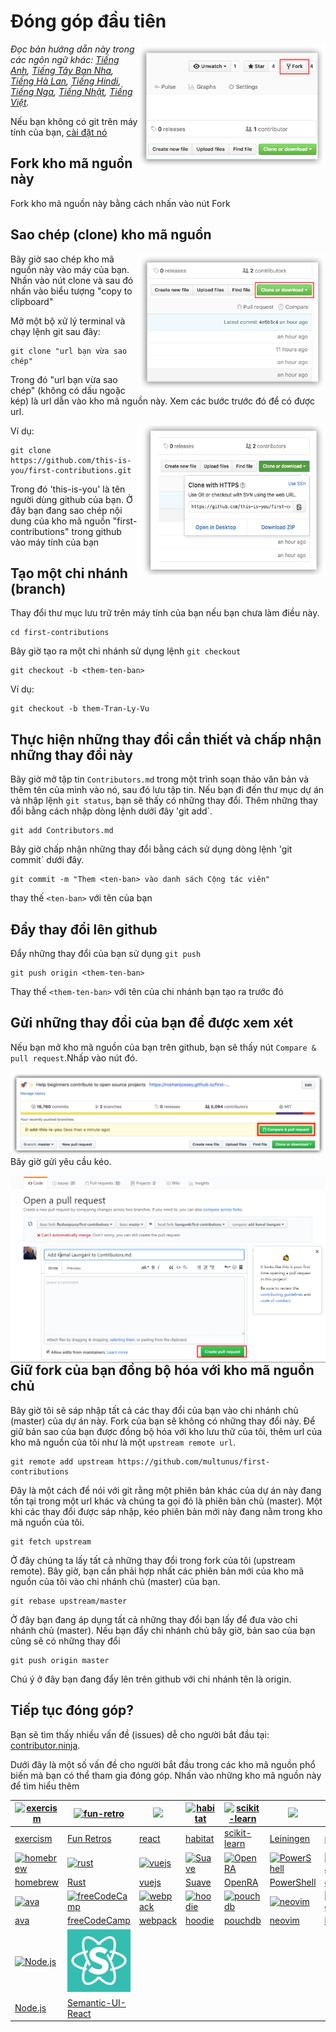 # Đóng góp đầu tiên

<img align="right" width="300" src="assets/fork.png" alt="fork this repository" />  

*Đọc bản hướng dẵn này trong các ngôn ngữ khác:  [Tiếng Anh](README.md), [Tiếng Tây Ban Nha](README.es.md), [Tiếng Hà Lan](README.nl.md), [Tiếng Hindi](README.hi.md), [Tiếng Nga](README.ru.md), [Tiếng Nhật](README.ja.md), [Tiếng Việt](README.vn.md).*

Nếu bạn không có git trên máy tính của bạn, [ cài đặt nó ]( https://help.github.com/articles/set-up-git/ )

## Fork kho mã nguồn này

Fork kho mã nguồn này bằng cách nhấn vào nút Fork

## Sao chép (clone) kho mã nguồn

<img align="right" width="300" src="assets/clone.png" alt="clone this repository" />  

Bây giờ sao chép kho mã nguồn này vào máy của bạn. Nhấn vào nút clone và sau đó nhấn vào biểu tượng "copy to clipboard"

Mở một bộ xử lý terminal và chạy lệnh git sau đây:

```
git clone "url bạn vừa sao chép"
```
Trong đó "url bạn vừa sao chép" (không có dấu ngoặc kép) là url dẫn vào kho mã nguồn này. Xem các bước trước đó để có được url.

<img align="right" width="300" src="assets/copy-to-clipboard.png" alt="copy URL to clipboard" />

Ví dụ:
```
git clone https://github.com/this-is-you/first-contributions.git
```
Trong đó 'this-is-you' là tên người dùng github của bạn. Ở đây bạn đang sao chép nội dung của kho mã nguồn "first-contributions" trong github vào máy tính của bạn

## Tạo một chi nhánh (branch)

Thay đổi thư mục lưu trữ trên máy tính của bạn nếu bạn chưa làm điều này.

```
cd first-contributions
```
Bây giờ tạo ra một chi nhánh sử dụng lệnh `git checkout`
```
git checkout -b <them-ten-ban>
```

Ví dụ:
```
git checkout -b them-Tran-Ly-Vu
```

## Thực hiện những thay đổi cần thiết và chấp nhận những thay đổi này

Bây giờ mở tập tin `Contributors.md` trong một trình soạn thảo văn bản và thêm tên của mình vào nó, sau đó lưu tập tin. Nếu bạn đi đến thư mục dự án và nhập lệnh `git status`, bạn sẽ thấy có những thay đổi. Thêm những thay đổi bằng cách nhập dòng lệnh dưới đây 'git add`.
```
git add Contributors.md
```

Bây giờ chấp nhận những thay đổi bằng cách sử dụng dòng lệnh 'git commit` dưới đây.
```
git commit -m "Them <ten-ban> vào danh sách Cộng tác viên"
```
thay thế `<ten-ban>` với tên của bạn

## Đẩy thay đổi lên github

Đẩy những thay đổi của bạn sử dụng `git push`
```
git push origin <them-ten-ban>
```
Thay thế `<them-ten-ban>` với tên của chi nhánh bạn tạo ra trước đó

## Gửi những thay đổi của bạn để được xem xét

Nếu bạn mở kho mã nguồn của bạn trên github, bạn sẽ thấy nút `Compare & pull request`.Nhấp vào nút đó.

<img style="float: right;" src="assets/compare-and-pull.png" alt="create a pull request" />

Bây giờ gửi yêu cầu kéo.

<img style="float: right;" src="assets/submit-pull.png" alt="submit pull request" />

## Giữ fork của bạn đồng bộ hóa với kho mã nguồn chủ

Bây giờ tôi sẽ sáp nhập tất cả các thay đổi của bạn vào chi nhánh chủ (master) của dự án này. Fork của bạn sẽ không có những thay đổi này. Để giữ bản sao của bạn được đồng bộ hóa với kho lưu thữ của tôi, thêm url của kho mã nguồn của tôi như là một `upstream remote url`.
```
git remote add upstream https://github.com/multunus/first-contributions
```
Đây là một cách để nói với git rằng một phiên bản khác của dự án này đang tồn tại trong một url khác và chúng ta gọi đó là phiên bản chủ (master). Một khi các thay đổi được sáp nhập, kéo phiên bản mới này đang nằm trong kho mã nguồn của tôi.
```
git fetch upstream
```

Ở đây chúng ta lấy tất cả những thay đổi trong fork của tôi (upstream remote). Bây giờ, bạn cần phải hợp nhất các phiên bản mới của kho mã nguồn của tôi vào chi nhánh chủ (master) của bạn.
```
git rebase upstream/master
```
Ở đây bạn đang áp dụng tất cả những thay đổi bạn lấy để đưa vào chi nhánh chủ (master). Nếu bạn đẩy chi nhánh chủ bây giờ, bản sao của bạn cũng sẽ có những thay đổi
```
git push origin master
```
Chú ý ở đây bạn đang đẩy lên trên github với chi nhánh tên là origin.

## Tiếp tục đóng góp?

Bạn sẽ tìm thấy nhiều vấn đề (issues) dễ cho người bắt đầu tại: [contributor.ninja](https://contributor.ninja).

Dưới đây là một số vấn đề cho người bắt đầu trong các kho mã nguồn phổ biến mà bạn có thể tham gia đóng góp. Nhấn vào những kho mã nguồn này để tìm hiểu thêm

|[![exercism](https://avatars2.githubusercontent.com/u/5624255?v=3&s=100)](https://github.com/exercism/exercism.io/issues?q=is%3Aopen+is%3Aissue+label%3A%22good+first+patch%22)|[![fun-retro](https://avatars3.githubusercontent.com/u/15913975?v=3&s=100)](https://github.com/funretro/distributed/issues?q=is%3Aopen+is%3Aissue+label%3Abeginner-friendly)|[<img width="100" src="https://cdn.worldvectorlogo.com/logos/react.svg">](https://github.com/facebook/react/issues?q=is%3Aopen+is%3Aissue+label%3A%22good+first+bug%22)|[![habitat](https://avatars1.githubusercontent.com/u/18171698?v=3&s=100)](https://github.com/habitat-sh/habitat/issues?q=is%3Aopen+is%3Aissue+label%3AEasy)|[![scikit-learn](https://avatars0.githubusercontent.com/u/365630?v=3&s=100)](https://github.com/scikit-learn/scikit-learn/issues?q=is%3Aopen+is%3Aissue+label%3AEasy)|[<img width="100" src="https://camo.githubusercontent.com/0f302c808c8457f6460913e33aed3478124612c2/687474703a2f2f6c65696e696e67656e2e6f72672f696d672f6c65696e696e67656e2e6a7067">](https://github.com/technomancy/leiningen/issues?q=is%3Aopen+is%3Aissue+label%3ANewbie)|[<img width="100" src="https://images.plot.ly/plotly-documentation/thumbnail/numpy-logo.jpg">](https://github.com/numpy/numpy/issues?q=is%3Aopen+is%3Aissue+label%3A%22Easy+Fix%22)|[![elasticsearch](https://avatars2.githubusercontent.com/u/6764390?v=3&s=100)](https://github.com/elastic/elasticsearch/issues?q=is%3Aopen+is%3Aissue+label%3A%22low+hanging+fruit%22)|
|---|---|---|---|---|---|---|---|
|[exercism](https://github.com/exercism/exercism.io/issues?q=is%3Aopen+is%3Aissue+label%3A%22good+first+patch%22)|[Fun Retros](https://github.com/funretro/distributed/issues?q=is%3Aopen+is%3Aissue+label%3Abeginner-friendly)|[react](https://github.com/facebook/react/issues?q=is%3Aopen+is%3Aissue+label%3A%22good+first+bug%22)|[habitat](https://github.com/habitat-sh/habitat/issues?q=is%3Aopen+is%3Aissue+label%3AEasy)|[scikit-learn](https://github.com/scikit-learn/scikit-learn/issues?q=is%3Aopen+is%3Aissue+label%3AEasy)|[Leiningen](https://github.com/technomancy/leiningen/issues?q=is%3Aopen+is%3Aissue+label%3ANewbie)|[numpy](https://github.com/numpy/numpy/issues?q=is%3Aopen+is%3Aissue+label%3A%22Easy+Fix%22)|[elasticsearch](https://github.com/elastic/elasticsearch/issues?q=is%3Aopen+is%3Aissue+label%3A%22low+hanging+fruit%22)|
|[![homebrew](https://avatars2.githubusercontent.com/u/1503512?v=3&s=100)](https://github.com/Homebrew/brew/issues?q=is%3Aopen+is%3Aissue+label%3A%22help+wanted%22)|[![rust](https://avatars1.githubusercontent.com/u/5430905?v=3&s=100)](https://github.com/rust-lang/rust/issues?q=is%3Aopen+is%3Aissue+label%3AE-easy)|[![vuejs](https://avatars1.githubusercontent.com/u/6128107?v=3&s=100)](https://github.com/vuejs/vue/issues?q=is%3Aopen+is%3Aissue+label%3A%22contribution+welcome%22)|[![Suave](https://avatars2.githubusercontent.com/u/5822862?v=3&s=100)](https://github.com/SuaveIO/suave/issues?q=is%3Aopen+is%3Aissue+label%3Ahardness-easy)|[![OpenRA](https://avatars3.githubusercontent.com/u/409046?v=3&s=100)](https://github.com/OpenRA/OpenRA/issues?q=is%3Aopen+is%3Aissue+label%3AEasy)|[![PowerShell](https://avatars0.githubusercontent.com/u/11524380?v=3&s=100)](https://github.com/powershell/powershell/issues?q=is%3Aopen+is%3Aissue+label%3AUp-for-Grabs)|[![coala](https://avatars2.githubusercontent.com/u/10620750?v=3&s=100)](https://github.com/coala/coala/issues?q=is%3Aopen+is%3Aissue+label%3Adifficulty%2Flow+label%3Adifficulty%2Fnewcomer)|[![moment](https://avatars2.githubusercontent.com/u/4129662?v=3&s=100)](https://github.com/moment/moment/issues?q=is%3Aopen+is%3Aissue+label%3AUp-For-Grabs)|
|[homebrew](https://github.com/Homebrew/brew/issues?q=is%3Aopen+is%3Aissue+label%3A%22help+wanted%22)|[Rust](https://github.com/rust-lang/rust/issues?q=is%3Aopen+is%3Aissue+label%3AE-easy)|[vuejs](https://github.com/vuejs/vue/issues?q=is%3Aopen+is%3Aissue+label%3A%22contribution+welcome%22)|[Suave](https://github.com/SuaveIO/suave/issues?q=is%3Aopen+is%3Aissue+label%3Ahardness-easy)|[OpenRA](https://github.com/OpenRA/OpenRA/issues?q=is%3Aopen+is%3Aissue+label%3AEasy)|[PowerShell](https://github.com/powershell/powershell/issues?q=is%3Aopen+is%3Aissue+label%3AUp-for-Grabs)|[coala](https://github.com/coala/coala/issues?q=is%3Aopen+is%3Aissue+label%3Adifficulty%2Flow+label%3Adifficulty%2Fnewcomer)|[moment](https://github.com/moment/moment/issues?q=is%3Aopen+is%3Aissue+label%3AUp-For-Grabs)|
|[![ava](https://avatars0.githubusercontent.com/u/8527916?v=3&s=100)](https://github.com/avajs/ava/issues?q=is%3Aopen+is%3Aissue+label%3A%22good+for+beginner%22)|[![freeCodeCamp](https://avatars0.githubusercontent.com/u/9892522?v=3&s=100)](https://github.com/freeCodeCamp/freeCodeCamp/issues?q=is%3Aopen+is%3Aissue+label%3Afirst-timers-only)|[![webpack](https://avatars3.githubusercontent.com/u/2105791?v=3&s=100)](https://github.com/webpack/webpack/issues?q=is%3Aopen+is%3Aissue+label%3A%22D1%3A+Easy+%28Contrib.+Difficulty%29%22)|[![hoodie](https://avatars1.githubusercontent.com/u/1888826?v=3&s=100)](https://github.com/hoodiehq/hoodie/issues?q=is%3Aopen+is%3Aissue+label%3Afirst-timers-only)|[![pouchdb](https://avatars3.githubusercontent.com/u/3406112?v=3&s=100)](https://github.com/pouchdb/pouchdb/issues?q=is%3Aopen+is%3Aissue+label%3A%22first+timers+only%22)|[![neovim](https://avatars0.githubusercontent.com/u/6471485?v=3&s=100)](https://github.com/neovim/neovim/issues?q=is%3Aopen+is%3Aissue+label%3Aentry-level)|[![babel](https://avatars2.githubusercontent.com/u/9637642?v=3&s=100)](https://github.com/babel/babel/issues?q=is%3Aopen+is%3Aissue+label%3Abeginner-friendly) |[<img width="100" src="https://github.com/adobe/brackets/blob/gh-pages/images/brackets_128.png?raw=true">](https://github.com/adobe/brackets/labels/Starter%20bug)|
|[ava](https://github.com/avajs/ava/issues?q=is%3Aopen+is%3Aissue+label%3A%22good+for+beginner%22)|[freeCodeCamp](https://github.com/freeCodeCamp/freeCodeCamp/issues?q=is%3Aopen+is%3Aissue+label%3Afirst-timers-only)|[webpack](https://github.com/webpack/webpack/issues?q=is%3Aopen+is%3Aissue+label%3A%22D1%3A+Easy+%28Contrib.+Difficulty%29%22)|[hoodie](https://github.com/hoodiehq/hoodie/issues?q=is%3Aopen+is%3Aissue+label%3Afirst-timers-only)|[pouchdb](https://github.com/pouchdb/pouchdb/issues?q=is%3Aopen+is%3Aissue+label%3A%22first+timers+only%22)|[neovim](https://github.com/neovim/neovim/issues?q=is%3Aopen+is%3Aissue+label%3Aentry-level)|[babel](https://github.com/babel/babel/issues?q=is%3Aopen+is%3Aissue+label%3Abeginner-friendly) |[brackets](https://github.com/adobe/brackets/labels/Starter%20bug)|
| [![Node.js](https://avatars1.githubusercontent.com/u/9950313?v=3&s=100)](https://github.com/nodejs/node/issues?q=is%3Aissue+is%3Aopen+label%3A%22good+first+contribution%22)|[![Semantic-UI-React](https://github.com/Semantic-Org/Semantic-UI-React/raw/master/docs/app/logo.png)](https://github.com/Semantic-Org/Semantic-UI-React/issues?q=is%3Aissue+is%3Aopen+label%3A%22good+first+contribution%22)|
| [Node.js](https://github.com/nodejs/node/issues?q=is%3Aissue+is%3Aopen+label%3A%22good+first+contribution%22) |[Semantic-UI-React](https://github.com/Semantic-Org/Semantic-UI-React/issues?q=is%3Aissue+is%3Aopen+label%3A%22good+first+contribution%22) |

